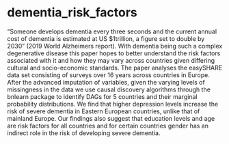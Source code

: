 # dementia_risk_factors

“Someone develops dementia every three seconds and the current annual cost of dementia is estimated
at US $1trillion, a figure set to double by 2030” (2019 World Alzheimers report). With dementia being
such a complex degenerative disease this paper hopes to better understand the risk factors associated
with it and how they may vary across countries given differing cultural and socio-economic standards.
The paper analyses the easySHARE data set consisting of surveys over 16 years across countries in
Europe. After the advanced imputation of variables, given the varying levels of missingness in the
data we use causal discovery algorithms through the bnlearn package to identify DAGs for 5 countries
and their marginal probability distributions. We find that higher depression levels increase the risk
of severe dementia in Eastern European countries, unlike that of mainland Europe. Our findings also
suggest that education levels and age are risk factors for all countries and for certain countries gender
has an indirect role in the risk of developing severe dementia.
